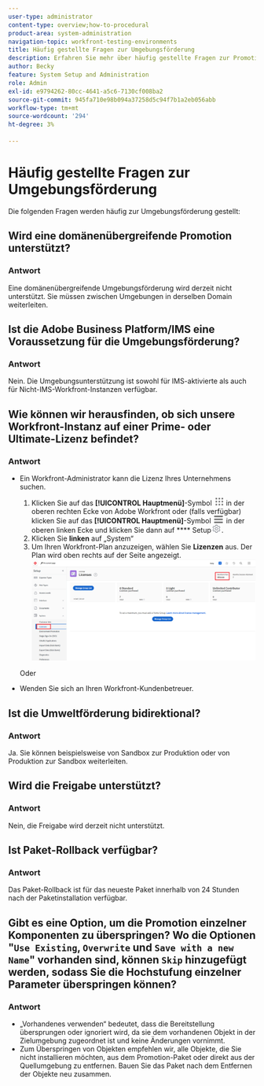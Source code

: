 ```yaml
---
user-type: administrator
content-type: overview;how-to-procedural
product-area: system-administration
navigation-topic: workfront-testing-environments
title: Häufig gestellte Fragen zur Umgebungsförderung
description: Erfahren Sie mehr über häufig gestellte Fragen zur Promotion von Workfront-Umgebungen.
author: Becky
feature: System Setup and Administration
role: Admin
exl-id: e9794262-80cc-4641-a5c6-7130cf008ba2
source-git-commit: 945fa710e98b094a37258d5c94f7b1a2eb056abb
workflow-type: tm+mt
source-wordcount: '294'
ht-degree: 3%

---
```


# Häufig gestellte Fragen zur Umgebungsförderung

Die folgenden Fragen werden häufig zur Umgebungsförderung gestellt:

## Wird eine domänenübergreifende Promotion unterstützt?

### Antwort

Eine domänenübergreifende Umgebungsförderung wird derzeit nicht unterstützt. Sie müssen zwischen Umgebungen in derselben Domain weiterleiten.

## Ist die Adobe Business Platform/IMS eine Voraussetzung für die Umgebungsförderung?

### Antwort

Nein. Die Umgebungsunterstützung ist sowohl für IMS-aktivierte als auch für Nicht-IMS-Workfront-Instanzen verfügbar.

## Wie können wir herausfinden, ob sich unsere Workfront-Instanz auf einer Prime- oder Ultimate-Lizenz befindet?

### Antwort

* Ein Workfront-Administrator kann die Lizenz Ihres Unternehmens suchen.

   1. Klicken Sie auf das **[!UICONTROL Hauptmenü]**-Symbol ![Hauptmenü](/help/_includes/assets/main-menu-icon.png) in der oberen rechten Ecke von Adobe Workfront oder (falls verfügbar) klicken Sie auf das **[!UICONTROL Hauptmenü]**-Symbol ![Hauptmenü](/help/_includes/assets/main-menu-icon-left-nav.png) in der oberen linken Ecke und klicken Sie dann auf **** Setup![Setup-Symbol](/help/_includes/assets/gear-icon-setup.png).
   1. Klicken Sie **linken** auf „System“
   1. Um Ihren Workfront-Plan anzuzeigen, wählen Sie **Lizenzen** aus.
Der Plan wird oben rechts auf der Seite angezeigt.
      ![Plan suchen](assets/locate-plan.png)

  Oder
* Wenden Sie sich an Ihren Workfront-Kundenbetreuer.

## Ist die Umweltförderung bidirektional?

### Antwort

Ja. Sie können beispielsweise von Sandbox zur Produktion oder von Produktion zur Sandbox weiterleiten.

## Wird die Freigabe unterstützt?

### Antwort

Nein, die Freigabe wird derzeit nicht unterstützt.

## Ist Paket-Rollback verfügbar?

### Antwort

Das Paket-Rollback ist für das neueste Paket innerhalb von 24 Stunden nach der Paketinstallation verfügbar.

## Gibt es eine Option, um die Promotion einzelner Komponenten zu überspringen? Wo die Optionen &quot;`Use Existing`, `Overwrite` und `Save with a new Name`&quot; vorhanden sind, können `Skip` hinzugefügt werden, sodass Sie die Hochstufung einzelner Parameter überspringen können?

### Antwort

* „Vorhandenes verwenden“ bedeutet, dass die Bereitstellung übersprungen oder ignoriert wird, da sie dem vorhandenen Objekt in der Zielumgebung zugeordnet ist und keine Änderungen vornimmt.
* Zum Überspringen von Objekten empfehlen wir, alle Objekte, die Sie nicht installieren möchten, aus dem Promotion-Paket oder direkt aus der Quellumgebung zu entfernen. Bauen Sie das Paket nach dem Entfernen der Objekte neu zusammen.
